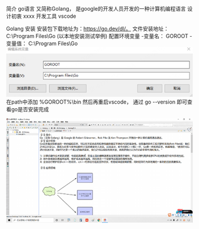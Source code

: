    简介
      go语言 又简称Golang， 是google的开发人员开发的一种计算机编程语言
   设计初衷
      xxxx
   开发工具 
      vscode

   Golang 安装
      安装包下载地址为：https://go.dev/dl/。
      文件安装地址： C:\Program Files\Go  (以本地安装测试举例)
      配置环境变量
         -变量名： GOROOT
         -变量值： C:\Program Files\Go
      ![配置环境变量](image-1.png)
      在path中添加
      %GOROOT%\bin
      然后再重启vscode， 通过 go --version 即可查看go是否安装完成

      
![alt text](image.png)